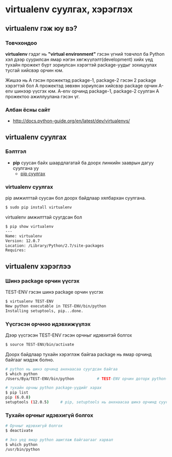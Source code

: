 # virtualenv суулгах, хэрэглэх

## virtualenv гэж юу вэ?

### Товчхондоо

**virtualenv** гэдэг нь **"virtual environment"** гэсэн үгний товчлол ба Python хэл дээр суурилсан ямар нэгэн хөгжүүлэлт(development) хийх үед тухайн прожект бүрт зориулсан хэрэгтэй package-уудыг зохицуулах тусгай хийсвэр орчин юм. 

Жишээ нь A гэсэн прожектэд package-1, package-2 гэсэн 2 package хэрэгтэй бол A прожектэд зөвхөн зориулсан хийсвэр package орчин A-env шинээр үүсгэх юм. A-env орчинд package-1, package-2 суулган A прожектоо ажиллуулана гэсэн үг.

### Албан ёсны сайт

* http://docs.python-guide.org/en/latest/dev/virtualenvs/

## virtualenv суулгах

### Бэлтгэл

* **pip** суусан байх шаардлагатай ба доорх линкийн зааврын дагуу суулгана уу
	* [pip суулгах](https://github.com/byam/it-articles/blob/master/pip-install.md)

### virtualenv суулгах

pip амжилттай суусан бол доорх байдлаар хялбархан суулгана.

```sh
$ sudo pip install virtualenv
```

virtualenv амжилттай суугдсан бол

```sh
$ pip show virtualenv
---
Name: virtualenv
Version: 12.0.7
Location: /Library/Python/2.7/site-packages
Requires:
```

## virtualenv хэрэглээ

### Шинэ package орчин үүсгэх

TEST-ENV гэсэн шинэ package орчин үүсгэх

```sh
$ virtualenv TEST-ENV
New python executable in TEST-ENV/bin/python
Installing setuptools, pip...done.
```

### Үүсгэсэн орчноо идэвхижүүлэх

Дээр үүсгэсэн TEST-ENV гэсэн орчныг идэвхитэй болгох

```sh
$ source TEST-ENV/bin/activate
```

Доорх байдлаар тухайн хэрэглэж байгаа package нь ямар орчинд байгааг мэдэж болно.

```sh
# python нь шинэ орчинд анхнаасаа суугдсан байгаа
$ which python
/Users/Bya/TEST-ENV/bin/python			# TEST-ENV орчин доторх python-г ашиглаж байна гэсэн үг

# тухайн орчны python package-үүдийг харах 
$ pip list
pip (6.0.8)
setuptools (12.0.5)		# pip, setuptools нь анхнаасаа шинэ орчинд суугдсан байгаа

```

### Тухайн орчныг идэвхигүй болгох

```sh
# Орчныг идэвхигүй болгох
$ deactivate

# Энэ үед ямар python ашиглаж байгаагааг харвал
$ which python
/usr/bin/python
```


